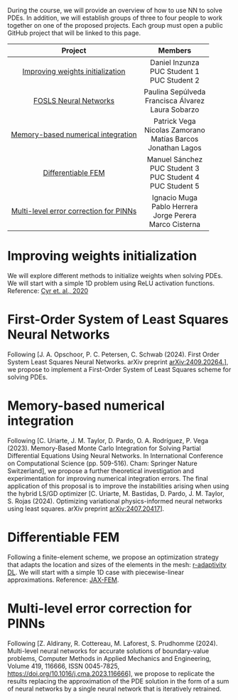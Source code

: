 
During the course, we will provide an overview of how to use NN to solve PDEs. In addition, we will establish groups of three to four people to work together on one of the proposed projects. Each group must open a public GitHub project that will be linked to this page.

| Project |  Members | 
| :---:   | :---: |
| [Improving weights initialization](#initialization)  | Daniel Inzunza <br/> PUC Student 1 <br/> PUC Student 2|
| [FOSLS Neural Networks](#fols)    | Paulina Sepúlveda <br/> Francisca Álvarez <br/> Laura Sobarzo|
| [Memory-based numerical integration](#int) | Patrick Vega <br/> Nicolas Zamorano <br/> Matías Barcos <br/> Jonathan Lagos|
| [Differentiable FEM](#diffFEM) | Manuel Sánchez <br/> PUC Student 3 <br/> PUC Student 4 <br/> PUC Student 5|
| [Multi-level error correction for PINNs](#Multi-levelPINNs)  | Ignacio Muga <br/> Pablo Herrera <br/> Jorge Perera <br/> Marco Cisterna|


# <a id="initialization"></a> Improving weights initialization
We will explore different methods to initialize weights when solving PDEs. We will start with a simple 1D problem using ReLU activation functions.
Reference: [Cyr et. al., 2020](https://proceedings.mlr.press/v107/cyr20a/cyr20a.pdf)
# <a id="fols"></a> First-Order System of Least Squares Neural Networks
Following [J. A. Opschoor, P. C. Petersen, C. Schwab (2024). First Order System Least Squares Neural Networks. arXiv preprint [arXiv:2409.20264.](https://arxiv.org/pdf/2409.20264)], we propose to implement a First-Order System of Least Squares scheme for solving PDEs. 
# <a id="int"></a> Memory-based numerical integration
Following [C. Uriarte, J. M. Taylor, D. Pardo, O. A. Rodríguez, P. Vega (2023). Memory-Based Monte Carlo Integration for Solving Partial Differential Equations Using Neural Networks. In International Conference on Computational Science (pp. 509-516). Cham: Springer Nature Switzerland], we propose a further theoretical investigation and experimentation for improving numerical integration errors. The final application of this proposal is to improve the instabilities arising when using the hybrid LS/GD optimizer [C. Uriarte, M. Bastidas, D. Pardo, J. M. Taylor, S. Rojas (2024). Optimizing variational physics-informed neural networks using least squares. arXiv preprint [arXiv:2407.20417](https://arxiv.org/pdf/2407.20417)].
# <a id="diffFEM"></a> Differentiable FEM
Following a finite-element scheme, we propose an optimization strategy that adapts the location and sizes of the elements in the mesh: [r-adaptivity DL](https://doi.org/10.1016/j.camwa.2023.11.005). We will start with a simple 1D case with piecewise-linear approximations. Reference: [JAX-FEM](https://doi.org/10.1016/j.cpc.2023.108802).
# <a id="Multi-levelPINNs"></a> Multi-level error correction for PINNs
Following [Z. Aldirany, R. Cottereau, M. Laforest, S. Prudhomme (2024). Multi-level neural networks for accurate solutions of boundary-value problems, Computer Methods in Applied Mechanics and Engineering, Volume 419, 116666, ISSN 0045-7825, https://doi.org/10.1016/j.cma.2023.116666], we propose to replicate the results replacing the approximation of the PDE solution in the form of a sum of neural networks by a single neural network that is iteratively retrained.

